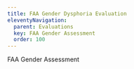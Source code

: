 ```yaml
---
title: FAA Gender Dysphoria Evaluation
eleventyNavigation:
  parent: Evaluations
  key: FAA Gender Assessment
  order: 100
---
```


FAA Gender Assessment